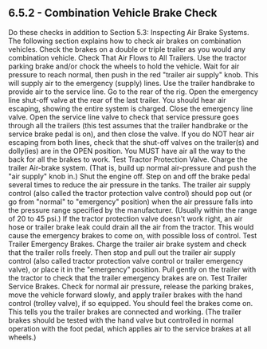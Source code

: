 ## 6.5.2 - Combination Vehicle Brake Check
Do these checks in addition to Section 5.3: Inspecting Air Brake Systems.
The following section explains how to check air brakes on combination vehicles. Check the brakes on a double or triple trailer as you would any combination vehicle.
Check That Air Flows to All Trailers. Use the tractor parking brake and/or chock the wheels to hold the vehicle. Wait for air pressure to reach normal, then push in the red "trailer air supply" knob. This will supply air to the emergency (supply) lines. Use the trailer handbrake to provide air to the service line. Go to the rear of the rig. Open the emergency line shut-off valve at the rear of the last trailer. You should hear air escaping, showing the entire system is charged. Close the emergency line valve. Open the service line valve to check that service pressure goes through all the trailers (this test assumes that the trailer handbrake or the service brake pedal is on), and then close the valve. If you do NOT hear air escaping from both lines, check that the shut-off valves on the trailer(s) and dolly(ies) are in the OPEN position. You MUST have air all the way to the back for all the brakes to work.
Test Tractor Protection Valve. Charge the trailer Air-brake system. (That is, build up normal air-pressure and push the "air supply" knob in.) Shut the engine off. Step on and off the brake pedal several times to reduce the air pressure in the tanks. The trailer air supply control (also called the tractor protection valve control) should pop out (or go from "normal" to "emergency" position) when the air pressure falls into the pressure range specified by the manufacturer. (Usually within the range of 20 to 45 psi.)
If the tractor protection valve doesn't work right, an air hose or trailer brake leak could drain all the air from the tractor. This would cause the emergency brakes to come on, with possible loss of control.
Test Trailer Emergency Brakes. Charge the trailer air brake system and check that the trailer rolls freely. Then stop and pull out the trailer air supply control (also called tractor protection valve control or trailer emergency valve), or place it in the "emergency" position. Pull gently on the trailer with the tractor to check that the trailer emergency brakes are on.
Test Trailer Service Brakes. Check for normal air pressure, release the parking brakes, move the vehicle forward slowly, and apply trailer brakes with the hand control (trolley valve), if so equipped. You should feel the brakes come on. This tells you the trailer brakes are connected and working. (The trailer brakes should be tested with the hand valve but controlled in normal operation with the foot pedal, which applies air to the service brakes at all wheels.)